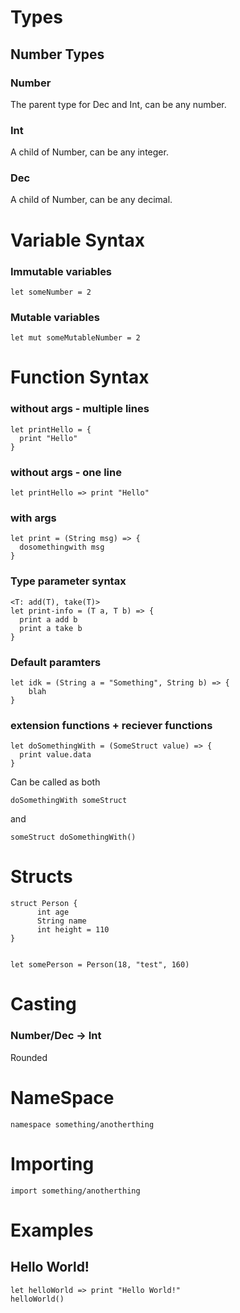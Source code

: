 # Types

## Number Types

### Number
The parent type for Dec and Int, can be any number.

### Int
A child of Number, can be any integer.

### Dec
A child of Number, can be any decimal.


# Variable Syntax

### Immutable variables

```
let someNumber = 2
```

### Mutable variables

```
let mut someMutableNumber = 2
```

# Function Syntax

### without args - multiple lines

```
let printHello = {
  print "Hello"
}
```

### without args - one line

```
let printHello => print "Hello"
```

### with args

```
let print = (String msg) => {
  dosomethingwith msg
}
```

### Type parameter syntax
```
<T: add(T), take(T)>
let print-info = (T a, T b) => {
  print a add b
  print a take b
}
```

### Default paramters

```
let idk = (String a = "Something", String b) => {
    blah
}
```

### extension functions + reciever functions

```
let doSomethingWith = (SomeStruct value) => {
  print value.data
}
```
Can be called as both 
```
doSomethingWith someStruct
```
and
```
someStruct doSomethingWith()
```

# Structs

```
struct Person {
      int age
      String name
      int height = 110
}


```

```
let somePerson = Person(18, "test", 160)
```

# Casting

### Number/Dec -> Int
Rounded

# NameSpace

```
namespace something/anotherthing
```

# Importing

```
import something/anotherthing
```

# Examples

## Hello World!
```
let helloWorld => print "Hello World!"
helloWorld()
```



